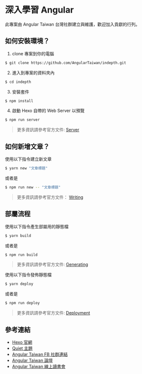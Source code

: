 # 深入學習 Angular

此專案由 Angular Taiwan 台灣社群建立與維護，歡迎加入貢獻的行列。

## 如何安裝環境？

1. clone 專案到你的電腦

``` bash
$ git clone https://github.com/AngularTaiwan/indepth.git
```

2. 進入到專案的資料夾內

``` bash
$ cd indepth
```

3. 安裝套件

``` bash
$ npm install
```

4. 啟動 Hexo 自帶的 Web Server 以預覽

``` bash
$ npm run server
```

> 更多資訊請參考官方文件: [Server](https://hexo.io/docs/server.html)

## 如何新增文章？

使用以下指令建立新文章

``` bash
$ yarn new "文章標題"
```

或者是

``` bash
$ npm run new -- "文章標題"
```

> 更多資訊請參考官方文件： [Writing](https://hexo.io/docs/writing.html)


## 部屬流程

使用以下指令產生部屬用的靜態檔

``` bash
$ yarn build
```

或者是

``` bash
$ npm run build
```

> 更多資訊請參考官方文件:  [Generating](https://hexo.io/docs/generating.html)

使用以下指令發佈靜態檔

``` bash
$ yarn deploy
```

或者是

``` bash
$ npm run deploy
```

> 更多資訊請參考官方文件:  [Deployment](https://hexo.io/docs/one-command-deployment.html)


## 參考連結

* [Hexo 官網](https://hexo.io/)
* [Quiet 主題](https://github.com/qiaobug/hexo-theme-quiet)
* [Angular Taiwan FB 社群連結](https://www.facebook.com/groups/augularjs.tw/)
* [Angular Taiwan 論壇](https://forum.angular.tw/)
* [Angular Taiwan 線上讀書會](https://www.facebook.com/groups/angularstudygroup)